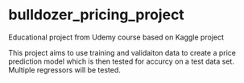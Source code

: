 # bulldozer_pricing_project
Educational project from Udemy course based on Kaggle project

This project aims to use training and validaiton data to create a price prediction model which is then tested for accurcy on a test data set. Multiple regressors will be tested.
